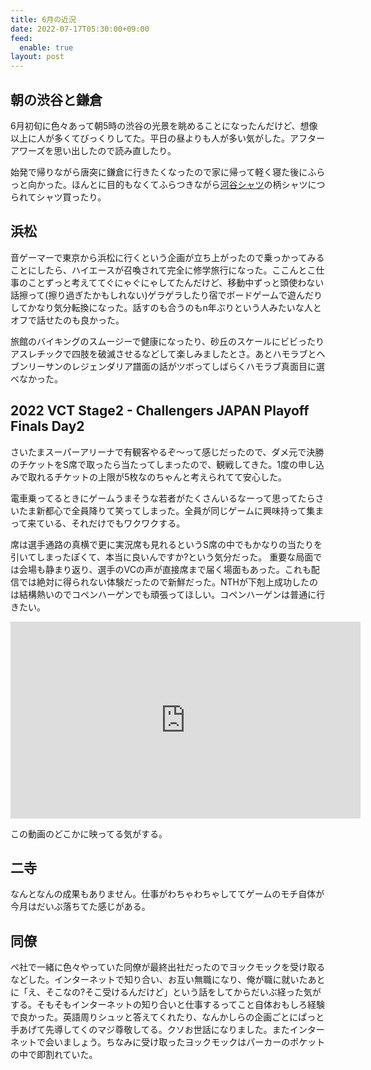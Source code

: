 ```yaml
---
title: 6月の近況
date: 2022-07-17T05:30:00+09:00
feed:
  enable: true
layout: post
---
```


## 朝の渋谷と鎌倉

6月初旬に色々あって朝5時の渋谷の光景を眺めることになったんだけど、想像以上に人が多くてびっくりしてた。平日の昼よりも人が多い気がした。アフターアワーズを思い出したので読み直したり。

始発で帰りながら唐突に鎌倉に行きたくなったので家に帰って軽く寝た後にふらっと向かった。ほんとに目的もなくてふらつきながら[河谷シャツ](https://kawatanishirt.jp/)の柄シャツにつられてシャツ買ったり。

## 浜松

音ゲーマーで東京から浜松に行くという企画が立ち上がったので乗っかってみることにしたら、ハイエースが召喚されて完全に修学旅行になった。ここんとこ仕事のことずっと考えててぐにゃぐにゃしてたんだけど、移動中ずっと頭使わない話擦って(擦り過ぎたかもしれない)ゲラゲラしたり宿でボードゲームで遊んだりしてかなり気分転換になった。話すのも合うのもn年ぶりという人みたいな人とオフで話せたのも良かった。

旅館のバイキングのスムージーで健康になったり、砂丘のスケールにビビったりアスレチックで四肢を破滅させるなどして楽しみましたとさ。あとハモラブとヘブンリーサンのレジェンダリア譜面の話がツボってしばらくハモラブ真面目に選べなかった。

## 2022 VCT Stage2 - Challengers JAPAN Playoff Finals Day2

さいたまスーパーアリーナで有観客やるぞ〜って感じだったので、ダメ元で決勝のチケットをS席で取ったら当たってしまったので、観戦してきた。1度の申し込みで取れるチケットの上限が5枚なのちゃんと考えられてて安心した。

電車乗ってるときにゲームうまそうな若者がたくさんいるなーって思ってたらさいたま新都心で全員降りて笑ってしまった。全員が同じゲームに興味持って集まって来ている、それだけでもワクワクする。

席は選手通路の真横で更に実況席も見れるというS席の中でもかなりの当たりを引いてしまったぽくて、本当に良いんですか?という気分だった。 重要な局面では会場も静まり返り、選手のVCの声が直接席まで届く場面もあった。これも配信では絶対に得られない体験だったので新鮮だった。NTHが下剋上成功したのは結構熱いのでコペンハーゲンでも頑張ってほしい。コペンハーゲンは普通に行きたい。

<iframe width="560" height="315" src="https://www.youtube.com/embed/BWE4gloTW5o" title="YouTube video player" frameborder="0" allow="accelerometer; autoplay; clipboard-write; encrypted-media; gyroscope; picture-in-picture" allowfullscreen></iframe>

この動画のどこかに映ってる気がする。

## 二寺

なんとなんの成果もありません。仕事がわちゃわちゃしててゲームのモチ自体が今月はだいぶ落ちてた感じがある。

## 同僚

ぺ社で一緒に色々やっていた同僚が最終出社だったのでヨックモックを受け取るなどした。インターネットで知り合い、お互い無職になり、俺が職に就いたあとに「え、そこなの?そこ受けるんだけど」という話をしてからだいぶ経った気がする。そもそもインターネットの知り合いと仕事するってこと自体おもしろ経験で良かった。英語周りシュッと答えてくれたり、なんかしらの企画ごとにぱっと手あげて先導してくのマジ尊敬してる。クソお世話になりました。またインターネットで会いましょう。ちなみに受け取ったヨックモックはパーカーのポケットの中で即割れていた。
